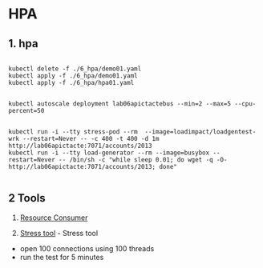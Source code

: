 # HPA

## 1. hpa

```

kubectl delete -f ./6_hpa/demo01.yaml
kubectl apply -f ./6_hpa/demo01.yaml
kubectl apply -f ./6_hpa/hpa01.yaml


kubectl autoscale deployment lab06apictactebus --min=2 --max=5 --cpu-percent=50


kubectl run -i --tty stress-pod --rm  --image=loadimpact/loadgentest-wrk --restart=Never -- -c 400 -t 400 -d 1m http://lab06apictacte:7071/accounts/2013
kubectl run -i --tty load-generator --rm --image=busybox --restart=Never -- /bin/sh -c "while sleep 0.01; do wget -q -O- http://lab06apictacte:7071/accounts/2013; done"


```

## 2 Tools
1. [Resource Consumer](https://github.com/kubernetes/kubernetes/tree/master/test/images/resource-consumer)

1. [Stress tool](https://github.com/wg/wrk) - Stress tool
* open 100 connections using 100 threads
* run the test for 5 minutes